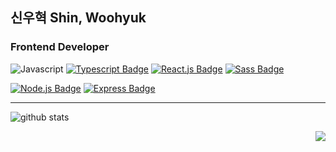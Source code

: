 ## 신우혁 Shin, Woohyuk
### Frontend Developer

![Javascript](https://img.shields.io/badge/Javscript-F7DF1E?style=flat&logo=Javascript&logoColor=white)
[![Typescript Badge](https://img.shields.io/badge/TypeScript-3178C6?style=flat&logo=TypeScript&logoColor=white)](https://www.typescriptlang.org/)
[![React.js Badge](https://img.shields.io/badge/React-61DAFB?style=flat&logo=React&logoColor=white)](https://reactjs.org/)
[![Sass Badge](https://img.shields.io/badge/Sass-CC6699?style=flat&logo=Sass&logoColor=white)](https://sass-lang.com/)

[![Node.js Badge](https://img.shields.io/badge/Node.js-339933?style=flat-square&logo=node.js&logoColor=white)](https://nodejs.org/)
[![Express Badge](https://img.shields.io/badge/Express-555555?style=flat-square&logo=express&logoColor=white)](https://expressjs.com/)

---

![github stats](https://github-readme-stats.vercel.app/api?username=woo-dev-log&theme=cobalt)

<div align=right>
<img src="https://hits.seeyoufarm.com/api/count/incr/badge.svg?url=https%3A%2F%2Fgithub.com%2Fwoo-dev-log&count_bg=%23555555&title_bg=%23555555&icon=&icon_color=%23E7E7E7&title=hits&edge_flat=false"/>
</div>
